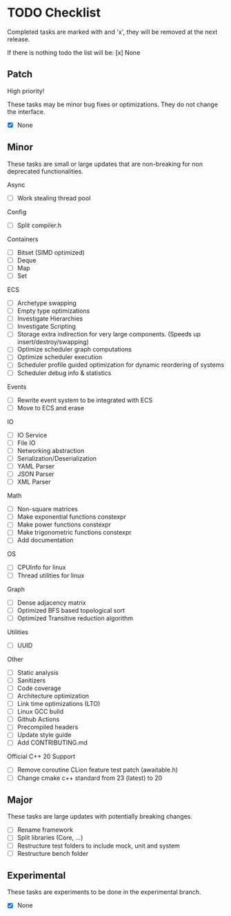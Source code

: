 # TODO Checklist

Completed tasks are marked with and 'x', they will be removed at the next release.

If there is nothing todo the list will be: [x] None

## Patch

High priority!

These tasks may be minor bug fixes or optimizations. They do not change the interface.

- [x] None

## Minor

These tasks are small or large updates that are non-breaking for non deprecated functionalities.

Async

- [ ] Work stealing thread pool

Config

- [ ] Split compiler.h

Containers

- [ ] Bitset (SIMD optimized)
- [ ] Deque
- [ ] Map
- [ ] Set

ECS

- [ ] Archetype swapping
- [ ] Empty type optimizations
- [ ] Investigate Hierarchies
- [ ] Investigate Scripting
- [ ] Storage extra indirection for very large components. (Speeds up insert/destroy/swapping)
- [ ] Optimize scheduler graph computations
- [ ] Optimize scheduler execution
- [ ] Scheduler profile guided optimization for dynamic reordering of systems
- [ ] Scheduler debug info & statistics

Events

- [ ] Rewrite event system to be integrated with ECS
- [ ] Move to ECS and erase

IO

- [ ] IO Service
- [ ] File IO
- [ ] Networking abstraction
- [ ] Serialization/Deserialization
- [ ] YAML Parser
- [ ] JSON Parser
- [ ] XML Parser

Math

- [ ] Non-square matrices
- [ ] Make exponential functions constexpr
- [ ] Make power functions constexpr
- [ ] Make trigonometric functions constexpr
- [ ] Add documentation

OS

- [ ] CPUInfo for linux
- [ ] Thread utilities for linux

Graph

- [ ] Dense adjacency matrix
- [ ] Optimized BFS based topological sort
- [ ] Optimized Transitive reduction algorithm

Utilities

- [ ] UUID

Other

- [ ] Static analysis
- [ ] Sanitizers
- [ ] Code coverage
- [ ] Architecture optimization
- [ ] Link time optimizations (LTO)
- [ ] Linux GCC build
- [ ] Github Actions
- [ ] Precompiled headers
- [ ] Update style guide
- [ ] Add CONTRIBUTING.md

Official C++ 20 Support

- [ ] Remove coroutine CLion feature test patch (awaitable.h)
- [ ] Change cmake c++ standard from 23 (latest) to 20

## Major

These tasks are large updates with potentially breaking changes.

- [ ] Rename framework
- [ ] Split libraries (Core, ...)
- [ ] Restructure test folders to include mock, unit and system
- [ ] Restructure bench folder

## Experimental

These tasks are experiments to be done in the experimental branch.

- [x] None
